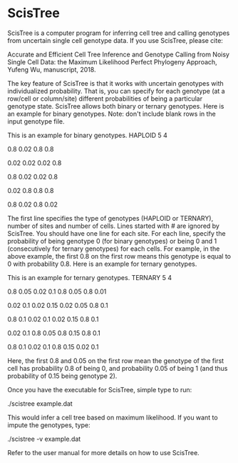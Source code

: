 # ScisTree

ScisTree is a computer program for inferring cell tree and calling genotypes from uncertain single cell genotype data. If you use ScisTree, please cite: 

Accurate and Efficient Cell Tree Inference and Genotype Calling from Noisy Single Cell Data: the Maximum Likelihood Perfect Phylogeny Approach, Yufeng Wu, manuscript, 2018.

The key feature of ScisTree is that it works with uncertain genotypes with individualized probability. That is, you can specify for each genotype (at a row/cell or column/site) different probabilities of being a particular genotype state. ScisTree allows both binary or ternary genotypes. Here is an example for binary genotypes. Note: don't include blank rows in the input genotype file.

This is an example for binary genotypes.
HAPLOID 5 4

0.8 0.02 0.8 0.8

0.02 0.02 0.02 0.8

0.8 0.02 0.02 0.8

0.02 0.8 0.8 0.8

0.8 0.02 0.8 0.02

The first line specifies the type of genotypes (HAPLOID or TERNARY), number of sites and number of cells. Lines started with # are ignored by ScisTree. You should have one line for each site. For each line, specify the probability of being genotype 0 (for binary genotypes) or being 0 and 1 (consecutively for ternary genotypes) for each cells. For example, in the above example, the first 0.8 on the first row means this genotype is equal to 0 with probability 0.8. Here is an example for ternary genotypes.

This is an example for ternary genotypes.
TERNARY 5 4

0.8 0.05 0.02 0.1 0.8 0.05 0.8 0.01

0.02 0.1 0.02 0.15 0.02 0.05 0.8 0.1

0.8 0.1 0.02 0.1 0.02 0.15 0.8 0.1

0.02 0.1 0.8 0.05 0.8 0.15 0.8 0.1

0.8 0.1 0.02 0.1 0.8 0.15 0.02 0.1

Here, the first 0.8 and 0.05 on the first row mean the genotype of the first cell has probability 0.8 of being 0, and probability 0.05 of being 1 (and thus probability of 0.15 being genotype 2).

Once you have the executable for ScisTree, simple type to run:

./scistree example.dat

This would infer a cell tree based on maximum likelihood. If you want to impute the genotypes, type:

./scistree -v example.dat

Refer to the user manual for more details on how to use ScisTree.
